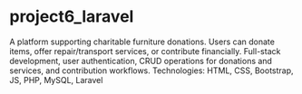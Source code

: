 # project6_laravel
A platform supporting charitable furniture donations. Users can donate items, offer repair/transport services, or contribute financially.
Full-stack development, user authentication, CRUD operations for donations and services, and contribution workflows.
Technologies: HTML, CSS, Bootstrap, JS, PHP, MySQL, Laravel
